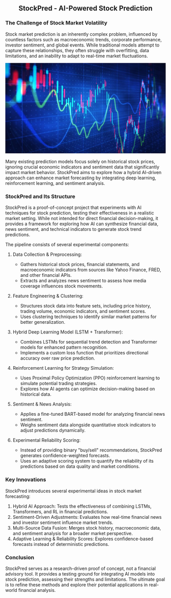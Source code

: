 <center>

## StockPred - AI-Powered Stock Prediction

</center>

### The Challenge of Stock Market Volatility

Stock market prediction is an inherently complex problem, influenced by countless factors such as macroeconomic trends, corporate performance, investor sentiment, and global events. While traditional models attempt to capture these relationships, they often struggle with overfitting, data limitations, and an inability to adapt to real-time market fluctuations.

<center> 

<img src="images/market_volatility.png" alt="Stock market volatility visualization" width="600"> 

</center>

Many existing prediction models focus solely on historical stock prices, ignoring crucial economic indicators and sentiment data that significantly impact market behavior. StockPred aims to explore how a hybrid AI-driven approach can enhance market forecasting by integrating deep learning, reinforcement learning, and sentiment analysis.

### StockPred and Its Structure

StockPred is a proof-of-concept project that experiments with AI techniques for stock prediction, testing their effectiveness in a realistic market setting. While not intended for direct financial decision-making, it provides a framework for exploring how AI can synthesize financial data, news sentiment, and technical indicators to generate stock trend predictions.

The pipeline consists of several experimental components:

1. Data Collection & Preprocessing:
    - Gathers historical stock prices, financial statements, and macroeconomic indicators from sources like Yahoo Finance, FRED, and other financial APIs.
    - Extracts and analyzes news sentiment to assess how media coverage influences stock movements.

2. Feature Engineering & Clustering:
    - Structures stock data into feature sets, including price history, trading volume, economic indicators, and sentiment scores.
    - Uses clustering techniques to identify similar market patterns for better generalization.

3. Hybrid Deep Learning Model (LSTM + Transformer):
    - Combines LSTMs for sequential trend detection and Transformer models for enhanced pattern recognition.
    - Implements a custom loss function that prioritizes directional accuracy over raw price prediction.

4. Reinforcement Learning for Strategy Simulation:
    - Uses Proximal Policy Optimization (PPO) reinforcement learning to simulate potential trading strategies.
    - Explores how AI agents can optimize decision-making based on historical data.

5. Sentiment & News Analysis:
    - Applies a fine-tuned BART-based model for analyzing financial news sentiment.
    - Weighs sentiment data alongside quantitative stock indicators to adjust predictions dynamically.

6. Experimental Reliability Scoring:
    - Instead of providing binary "buy/sell" recommendations, StockPred generates confidence-weighted forecasts.
    - Uses an adaptive scoring system to quantify the reliability of its predictions based on data quality and market conditions.

### Key Innovations
StockPred introduces several experimental ideas in stock market forecasting:

1. Hybrid AI Approach: Tests the effectiveness of combining LSTMs, Transformers, and RL in financial predictions.
2. Sentiment-Driven Adjustments: Evaluates how real-time financial news and investor sentiment influence market trends.
3. Multi-Source Data Fusion: Merges stock history, macroeconomic data, and sentiment analysis for a broader market perspective.
4. Adaptive Learning & Reliability Scores: Explores confidence-based forecasts instead of deterministic predictions.

### Conclusion

StockPred serves as a research-driven proof of concept, not a financial advisory tool. It provides a testing ground for integrating AI models into stock prediction, assessing their strengths and limitations. The ultimate goal is to refine these methods and explore their potential applications in real-world financial analysis.
